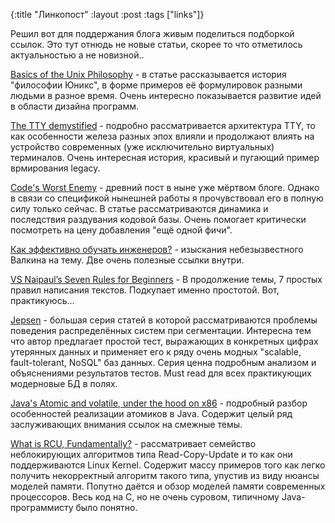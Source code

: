 {:title "Линкопост"
 :layout :post
 :tags  ["links"]}

Решил вот для поддержания блога живым поделиться подборкой ссылок. Это тут отнюдь не новые статьи, скорее то что отметилось актуальностью а не новизной..

[Basics of the Unix Philosophy](http://www.faqs.org/docs/artu/ch01s06.html) - в статье рассказывается история "философии Юникс", в форме примеров её формулировок разными людьми в разное время. Очень интересно показывается развитие идей в области дизайна программ.

[The TTY demystified](http://www.linusakesson.net/programming/tty/) - подробно рассматривается архитектура TTY, то как особенности железа разных эпох влияли и продолжают влиять на устройство современных (уже исключительно виртуальных) терминалов. Очень интересная история, красивый и пугающий пример врмирования legacy.

[Code's Worst Enemy](http://steve-yegge.blogspot.ru/2007/12/codes-worst-enemy.html) - древний пост в ныне уже мёртвом блоге. Однако в связи со спецификой нынешней работы я прочувствовал его в полную силу только сейчас. В статье рассматриваются динамика и последствия раздувания кодовой базы. Очень помогает критически посмотреть на цену добавления "ещё одной фичи".

[Как эффективно обучать инженеров?](http://lionet.livejournal.com/123634.html) - изыскания небезызвестного Валкина на тему. Две очень полезные ссылки внутри.

[VS Naipaul’s Seven Rules for Beginners](http://wadler.blogspot.ru/2011/04/vs-naipauls-seven-rules-for-beginners.html) - В продолжение темы, 7 простых правил написания текстов. Подкупает именно простотой. Вот, практикуюсь...

[Jepsen](http://aphyr.com/tags/Jepsen) - большая серия статей в которой рассматриваются проблемы поведения распределённых систем при сегментации. Интересна тем что автор предлагает простой тест, выражающих в конкретных цифрах утерянных данных и применяет его к ряду очень модных "scalable, fault-tolerant, NoSQL" баз данных. Серия ценна подробным анализом и объяснениями результатов тестов. Must read для всех практикующих модерновые БД в полях.

[Java's Atomic and volatile, under the hood on x86](http://brooker.co.za/blog/2012/11/13/increment.html) - подробный разбор особенностей реализации атомиков в Java. Содержит целый ряд заслуживающих внимания ссылок на смежные темы.

[What is RCU, Fundamentally?](http://lwn.net/Articles/262464/) - рассматривает семейство неблокирующих алгоритмов типа Read-Copy-Update и то как они поддерживаются Linux Kernel. Содержит массу примеров того как легко получить некорректный алгоритм такого типа, упустив из виду нюансы моделей памяти. Попутно даётся и обзор моделей памяти современных процессоров. Весь код на С, но не очень суровом, типичному Java-программисту было понятно.

